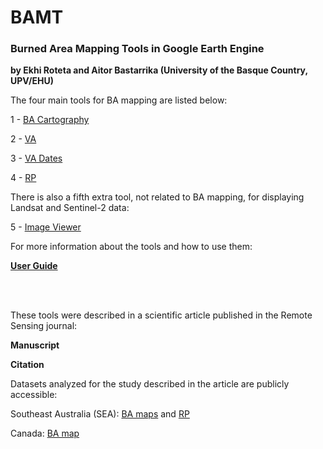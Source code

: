 # BAMT
### Burned Area Mapping Tools in Google Earth Engine

**by Ekhi Roteta and Aitor Bastarrika (University of the Basque Country, UPV/EHU)**

The four main tools for BA mapping are listed below:

1 - [BA Cartography](https://code.earthengine.google.com/b9130b04958f81719e8f8c5376b206e5)

2 - [VA](https://code.earthengine.google.com/8762fd8d4090d53211784ccafc093c5c)

3 - [VA Dates](https://code.earthengine.google.com/ecb5a59f76b5b8939aeeccc2bc46afe0)

4 - [RP](https://code.earthengine.google.com/2c56791f8ae7c3cf8eeb5a1c4a51290e)

There is also a fifth extra tool, not related to BA mapping, for displaying Landsat and Sentinel-2 data:

5 - [Image Viewer](https://code.earthengine.google.com/c0c2a7fc5bdf57d09f4fa517ac4ed0a7)

For more information about the tools and how to use them:

[**User Guide**](https://github.com/ekhiroteta/BAMT/blob/master/docs/BAMT_GEE_UserGuide_v1.6.pdf)

<br><br>

These tools were described in a scientific article published in the Remote Sensing journal:

**Manuscript**

**Citation**

Datasets analyzed for the study described in the article are publicly accessible:

Southeast Australia (SEA): [BA maps](https://ehubox.ehu.eus/s/s7QrJ8aitixFTek) and [RP]()

Canada: [BA map](https://ehubox.ehu.eus/s/GMR3nS98Gwt2yLy)

>
